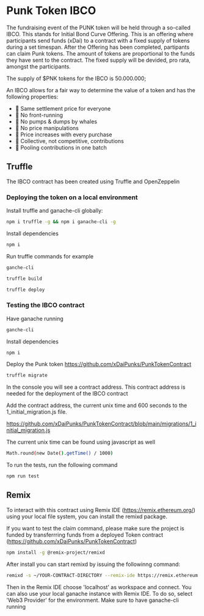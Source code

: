 # Punk Token IBCO
The fundraising event of the PUNK token will be held through a so-called IBCO. This stands for Initial Bond Curve Offering. This is an offering where participants send funds (xDai) to a contract with a fixed supply of tokens during a set timespan. After the Offering has been completed, partipants can claim Punk tokens. The amount of tokens are proportional to the funds they have sent to the contract. The fixed supply will be devided, pro rata, amongst the participants. 

The supply of $PNK tokens for the IBCO is 50.000.000;

An IBCO allows for a fair way to determine the value of a token and has the following properties:
- 🤍 Same settlement price for everyone
- 🤍 No front-running
- 🤍 No pumps & dumps by whales
- 🤍 No price manipulations
- 🤍 Price increases with every purchase
- 🤍 Collective, not competitive, contributions
- 🤍 Pooling contributions in one batch

## Truffle
The IBCO contract has been created using Truffle and OpenZeppelin 

### Deploying the token on a local environment
Install truffle and ganache-cli globally:
```sh
npm i truffle -g && npm i ganache-cli -g
```

Install dependencies

```sh
npm i 
```

Run truffle commands for example

```sh
ganche-cli

truffle build

truffle deploy
```

### Testing the IBCO contract
Have ganache running

```sh
ganche-cli
```

Install dependencies

```sh
npm i
```

Deploy the Punk token https://github.com/xDaiPunks/PunkTokenContract

```sh
truffle migrate
```

In the console you will see a contract address. This contract address is needed for the deployment of the IBCO contract

Add the contract address, the current unix time and 600 seconds to the 1_initial_migration.js file. 

https://github.com/xDaiPunks/PunkTokenContract/blob/main/migrations/1_initial_migration.js

The current unix time can be found using javascript as well 

```sh
Math.round(new Date().getTime() / 1000)
```

To run the tests, run the following command

```sh
npm run test
```



## Remix
To interact with this contract using Remix IDE (https://remix.ethereum.org/) using your local file system, you can install the remixd package.

If you want to test the claim command, please make sure the project is funded by transferrring funds from a deployed Token contract (https://github.com/xDaiPunks/PunkTokenContract)

```sh
npm install -g @remix-project/remixd
```

After install you can start remixd by issuing the followinng command:

```sh
remixd -s ~/YOUR-CONTRACT-DIRECTORY --remix-ide https://remix.ethereum.org/

```
Then in the Remix IDE choose 'localhost' as workspace and connect. You can also use your local ganache instance with Remix IDE. To do so, select 'Web3 Provider' for the environment. Make sure to have ganache-cli running 
